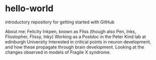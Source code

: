 # hello-world
introductory repository for getting started with GitHub

About me:
Felicity Inkpen, known as Fliss (though also Pen, Inks, Flisstopher, Flissy, Inky)
Working as a Postdoc in the Peter Kind lab at edinburgh University
Interested in critical points in neuron development, and how these propagate through brain development.
Looking at the changes observed in models of Fragile X syndrome. 
